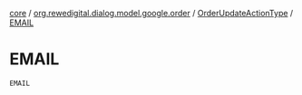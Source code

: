 [core](../../index.md) / [org.rewedigital.dialog.model.google.order](../index.md) / [OrderUpdateActionType](index.md) / [EMAIL](./-e-m-a-i-l.md)

# EMAIL

`EMAIL`